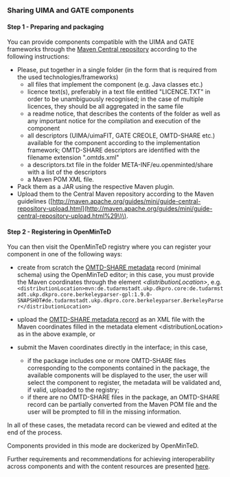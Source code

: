 ### Sharing UIMA and GATE components

#### 

#### **Step 1 - Preparing and packaging**

You can provide components compatible with the UIMA and GATE frameworks through the [Maven Central repository](https://mvnrepository.com) according to the following instructions:

* Please, put together in a single folder \(in the form that is required from the used technologies/frameworks\)
  * all files that implement the component \(e.g. Java classes etc.\)
  * licence text\(s\), preferably in a text file entitled "LICENCE.TXT" in order to be unambiguously recognised; in the case of multiple licences, they should be all aggregated in the same file
  * a readme notice, that describes the contents of the folder as well as any important notice for the compilation and execution of the component
  * all descriptors \(UIMA/uimaFIT, GATE CREOLE, OMTD-SHARE etc.\) available for the component according to the implementation framework; OMTD-SHARE descriptors are identified with the filename extension ".omtds.xml"
  * a descriptors.txt file in the folder META-INF/eu.openminted/share with a list of the descriptors
  * a Maven POM XML file.
* Pack them as a JAR using the respective Maven plugin.
* Upload them to the Central Maven repository according to the Maven guidelines \([http://maven.apache.org/guides/mini/guide-central-repository-upload.html](http://maven.apache.org/guides/mini/guide-central-repository-upload.html%29\)\).



#### **Step 2 - Registering in OpenMinTeD**

You can then visit the OpenMinTeD registry where you can register your component in one of the following ways:

* create from scratch the [OMTD-SHARE metadata](/guidelines_for_providers_of_sw_resources/recommended_schema_for_sw_resources.md) record \(minimal schema\) using the OpenMinTeD editor; in this case, you must provide the Maven coordinates through the element _&lt;distributionLocation&gt;_, e.g. `<distributionLocation>mvn:de.tudarmstadt.ukp.dkpro.core:de.tudarmstadt.ukp.dkpro.core.berkeleyparser-gpl:1.9.0-SNAPSHOT#de.tudarmstadt.ukp.dkpro.core.berkeleyparser.BerkeleyParser</distributionLocation>`

* upload the [OMTD-SHARE metadata record](/guidelines_for_providers_of_sw_resources/recommended_schema_for_sw_resources.md) as an XML file with the Maven coordinates filled in the metadata element &lt;distributionLocation&gt; as in the above example, or
* submit the Maven coordinates directly in the interface; in this case,
  * if the package includes one or more  OMTD-SHARE files corresponding to the components contained in the package, the available components will be displayed to the user, the user will select the component to register, the metadata will be validated and, if valid, uploaded to the registry;
  * if there are no OMTD-SHARE files in the package, an OMTD-SHARE record can be partially converted from the Maven POM file and the user will be prompted to fill in the missing information.

In all of these cases, the metadata record can be viewed and edited at the end of the process.

Components provided in this mode are dockerized by OpenMinTeD.

Further requirements and recommendations for achieving interoperability across components and with the content resources are presented [here](/guidelines_for_providers_of_sw_resources/how-to-make-your-components-interoperable.md).

